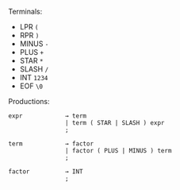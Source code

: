 Terminals:

-   LPR `(`
-   RPR `)`
-   MINUS `-`
-   PLUS `+`
-   STAR `*`
-   SLASH `/`
-   INT `1234`
-   EOF `\0`

Productions:

    expr            → term
                    | term ( STAR | SLASH ) expr
                    ;

    term            → factor
                    | factor ( PLUS | MINUS ) term
                    ;

    factor          → INT
                    ;
